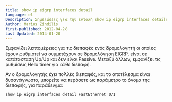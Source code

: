 ```yaml
---
title: show ip eigrp interfaces detail
language: el
Description: Σημειώσεις για την εντολή show ip eigrp interfaces details σε συσκευές Cisco
Author: Marios Zindilis
first-published: 2012-04-28
Last Updated: 2014-01-20
---
```


Εμφανίζει λεπτομέρειες για τις διεπαφές ενός δρομολογητή οι οποίες έχουν 
ρυθμιστεί να συμμετέχουν σε δρομολόγηση EIGRP, είναι σε κατάτασταση 
Up/Up και δεν είναι Passive. Μεταξύ άλλων, εμφανίζει τις ρυθμίσεις Hello 
timer για κάθε διεπαφή.

Αν ο δρομολογητής έχει πολλές διεπαφές, και το αποτέλεσμα είναι 
δυσανάγνωστο, μπορείτε να περάσετε ως παράμετρο το όνομα της διεπαφής, 
για παράδειγμα:

    show ip eigrp interfaces detail FastEthernet 0/1
